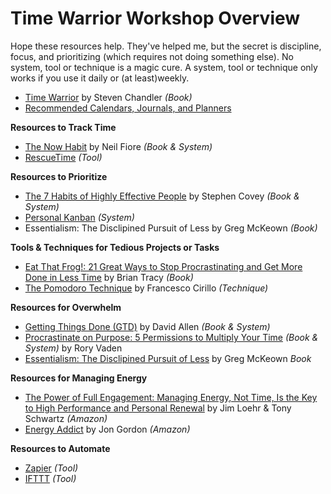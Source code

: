 # Time Warrior Workshop Overview

Hope these resources help. They've helped me, but the secret is discipline, focus, and prioritizing (which requires not doing something else). No system, tool or technique is a magic cure. A system, tool or technique only works if you use it daily or (at least)weekly.

* [Time Warrior](timewarrior.md) by Steven Chandler *(Book)*
* [Recommended Calendars, Journals, and Planners](cals_journals_and_planners.md)

**Resources to Track Time**

* [The Now Habit](now.md) by Neil Fiore *(Book &amp; System)*
* [RescueTime](http://rescuetime.com) *(Tool)* 

**Resources to Prioritize**

* [The 7 Habits of Highly Effective People](habits.md) by Stephen Covey *(Book &amp; System)*
* [Personal Kanban](kanban.md) *(System)* 
* Essentialism: The Disclipined Pursuit of Less by Greg McKeown *(Book)*

**Tools &amp; Techniques for Tedious Projects or Tasks**

* [Eat That Frog!: 21 Great Ways to Stop Procrastinating and Get More Done in Less Time](frog.md) by Brian Tracy *(Book)*
* [The Pomodoro Technique](pomodoro.md) by Francesco Cirillo *(Technique)*

**Resources for Overwhelm**

* [Getting Things Done (GTD)](GTD.md) by David Allen *(Book &amp; System)*
* [Procrastinate on Purpose: 5 Permissions to Multiply Your Time](procrastinate.md) *(Book &amp; System)* by Rory Vaden 
* [Essentialism: The Disclipined Pursuit of Less](https://www.amazon.com/Essentialism-Disciplined-Pursuit-Greg-McKeown-ebook/dp/B00G1J1D28) by Greg McKeown *Book*

**Resources for Managing Energy**

* [The Power of Full Engagement: Managing Energy, Not Time, Is the Key to High Performance and Personal Renewal](http://www.amazon.com/The-Power-Full-Engagement-Performance/dp/0743226755/ref=sr_1_5?ie=UTF8&qid=1358355636&sr=8-5&keywords=tony+schwartz) by Jim Loehr & Tony Schwartz *(Amazon)*
* [Energy Addict](https://www.amazon.com/Energy-Addict-Physical-Spiritual-Energize-ebook/dp/B01GOH70N2) by Jon Gordon *(Amazon)*

**Resources to Automate**

* [Zapier](http://zapier.com) *(Tool)*
* [IFTTT](https://ifttt.com/) *(Tool)*
